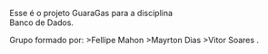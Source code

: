 Esse é o projeto GuaraGas para a disciplina  
Banco de Dados. 

Grupo formado por:
    >Fellipe Mahon
    >Mayrton Dias
    >Vitor Soares
.
